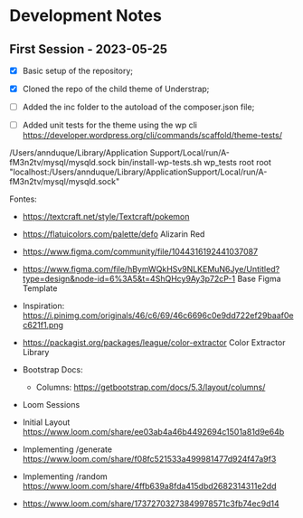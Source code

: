 # Development Notes

## First Session - 2023-05-25

- [X] Basic setup of the repository;
- [X] Cloned the repo of the child theme of Understrap;
- [ ] Added the inc folder to the autoload of the composer.json file;
- [ ] Added unit tests for the theme using the wp cli <https://developer.wordpress.org/cli/commands/scaffold/theme-tests/>


/Users/annduque/Library/Application Support/Local/run/A-fM3n2tv/mysql/mysqld.sock
bin/install-wp-tests.sh wp_tests root root "localhost:/Users/annduque/Library/ApplicationSupport/Local/run/A-fM3n2tv/mysql/mysqld.sock"

Fontes:
- <https://textcraft.net/style/Textcraft/pokemon>
- <https://flatuicolors.com/palette/defo> Alizarin Red
- <https://www.figma.com/community/file/1044316192441037087>
- <https://www.figma.com/file/hBymWQkHSv9NLKEMuN6Jye/Untitled?type=design&node-id=6%3A5&t=4ShQHcy9Ay3p72cP-1> Base Figma Template
- Inspiration: <https://i.pinimg.com/originals/46/c6/69/46c6696c0e9dd722ef29baaf0ec621f1.png>
- <https://packagist.org/packages/league/color-extractor> Color Extractor Library
- Bootstrap Docs:
  - Columns: <https://getbootstrap.com/docs/5.3/layout/columns/>


- Loom Sessions
- Initial Layout <https://www.loom.com/share/ee03ab4a46b4492694c1501a81d9e64b>
- Implementing /generate <https://www.loom.com/share/f08fc521533a499981477d924f47a9f3>
- Implementing /random <https://www.loom.com/share/4ffb639a8fda415dbd2682314311e2dd>
- <https://www.loom.com/share/17372703273849978571c3fb74ec9d14>
